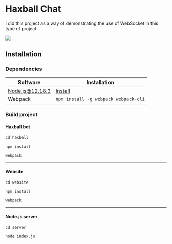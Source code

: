 # Haxball Chat

I did this project as a way of demonstrating the use of WebSocket in this type of project.

![](https://i.imgur.com/fybD37a.png)

## Installation
### Dependencies
|Software|Installation|
|---|---|
|Node.js@12.18.3|[Install](https://nodejs.org/en/)|
|Webpack|`npm install -g webpack webpack-cli`|

### Build project

#### Haxball bot
`cd haxball`

`npm install`

`webpack`

---

#### Website

`cd website`

`npm install`

`webpack`

---

#### Node.js server
`cd server`

`node index.js`